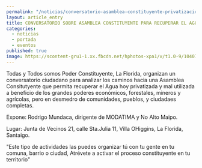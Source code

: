 ```yaml
---
permalink: "/noticias/conversatorio-asamblea-constituyente-privatizacion-agua-la-florida.html"
layout: article_entry
title: CONVERSATORIO SOBRE ASAMBLEA CONSTITUYENTE PARA RECUPERAR EL AGUA HOY PRIVATIZADA.
categories: 
  - noticias
  - portada
  - eventos
published: true
image: https://scontent-gru1-1.xx.fbcdn.net/hphotos-xpa1/v/t1.0-9/10407494_10153275030441397_7404097485617778429_n.png?oh=33bcea219b617d46a45ff6103d388d66&oe=55F9A541
---
```


Todas y Todos somos Poder Constituyente, La Florida, organizan un conversatorio ciudadano para analizar los caminos hacia una Asamblea Consitutyente que permita recuperar el Agua hoy privatizada y mal utilizada a beneficio de los grandes poderes económicos, forestales, mineros y agrícolas, pero en desmedro de comunidades, pueblos, y ciudadaes completas.

Expone: Rodrigo Mundaca, dirigente de MODATIMA y No Alto Maipo.

Lugar: Junta de Vecinos 21, calle Sta.Julia 11, Villa OHiggins, La Florida, Santaigo.

"Este tipo de actividades las puedes organizar tú con tu gente en tu comuna, barrio o ciudad, Atrévete a activar el proceso constituyente en tu territorio"
